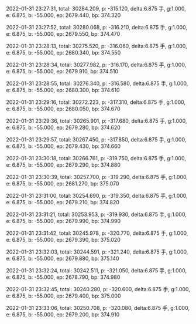 2022-01-31 23:27:31, total: 30284.209, p: -315.120, delta:6.875 手, g:1.000, e: 6.875, b: -55.000, ep: 2679.440, bp: 374.320

2022-01-31 23:27:52, total: 30280.068, p: -316.210, delta:6.875 手, g:1.000, e: 6.875, b: -55.000, ep: 2679.550, bp: 374.470

2022-01-31 23:28:13, total: 30275.520, p: -316.060, delta:6.875 手, g:1.000, e: 6.875, b: -55.000, ep: 2680.340, bp: 374.550

2022-01-31 23:28:34, total: 30277.982, p: -316.170, delta:6.875 手, g:1.000, e: 6.875, b: -55.000, ep: 2679.910, bp: 374.510

2022-01-31 23:28:55, total: 30276.340, p: -316.580, delta:6.875 手, g:1.000, e: 6.875, b: -55.000, ep: 2680.300, bp: 374.610

2022-01-31 23:29:16, total: 30272.223, p: -317.310, delta:6.875 手, g:1.000, e: 6.875, b: -55.000, ep: 2680.050, bp: 374.670

2022-01-31 23:29:36, total: 30265.901, p: -317.680, delta:6.875 手, g:1.000, e: 6.875, b: -55.000, ep: 2679.280, bp: 374.620

2022-01-31 23:29:57, total: 30267.450, p: -317.850, delta:6.875 手, g:1.000, e: 6.875, b: -55.000, ep: 2679.430, bp: 374.660

2022-01-31 23:30:18, total: 30266.761, p: -319.750, delta:6.875 手, g:1.000, e: 6.875, b: -55.000, ep: 2679.290, bp: 374.880

2022-01-31 23:30:39, total: 30257.700, p: -319.290, delta:6.875 手, g:1.000, e: 6.875, b: -55.000, ep: 2681.270, bp: 375.070

2022-01-31 23:31:00, total: 30254.690, p: -319.350, delta:6.875 手, g:1.000, e: 6.875, b: -55.000, ep: 2679.210, bp: 374.820

2022-01-31 23:31:21, total: 30253.953, p: -319.930, delta:6.875 手, g:1.000, e: 6.875, b: -55.000, ep: 2679.990, bp: 374.990

2022-01-31 23:31:42, total: 30245.978, p: -320.770, delta:6.875 手, g:1.000, e: 6.875, b: -55.000, ep: 2679.390, bp: 375.020

2022-01-31 23:32:03, total: 30244.591, p: -321.240, delta:6.875 手, g:1.000, e: 6.875, b: -55.000, ep: 2679.880, bp: 375.140

2022-01-31 23:32:24, total: 30242.511, p: -321.050, delta:6.875 手, g:1.000, e: 6.875, b: -55.000, ep: 2678.790, bp: 374.980

2022-01-31 23:32:45, total: 30240.280, p: -320.600, delta:6.875 手, g:1.000, e: 6.875, b: -55.000, ep: 2679.400, bp: 375.000

2022-01-31 23:33:06, total: 30250.708, p: -320.080, delta:6.875 手, g:1.000, e: 6.875, b: -55.000, ep: 2679.200, bp: 374.910